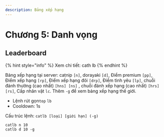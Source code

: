 ```yaml
---
description: Bảng xếp hạng
---
```


# Chương 5: Danh vọng

## Leaderboard

{% hint style="info" %}
Xem chi tiết: cath lb
{% endhint %}

Bảng xếp hạng tại server: catnip `[n]`, dorayaki `[d]`, Điểm premium `[pp]`, Điểm xếp hạng `[rp]`, Điểm xếp hạng đôi `[drp]`, Điểm tình yêu `[lp]`, chuỗi đánh thường \(cao nhất\) `[hns] [ns]` , chuỗi đánh xếp hạng \(cao nhất\) `[hrs] [rs]`, Cấp nhân vật `lc`. Thêm `-g` để xem bảng xếp hạng thế giới.

* Lệnh rút gọn`top` `lb`
* Cooldown: 1s​

Cấu trúc lệnh: `catlb [loại] [giới hạn] (-g)`

```text
catlb n 10
catlb d 10 -g
```

